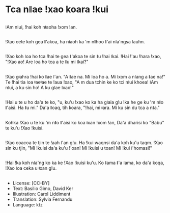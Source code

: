 # Tca nǁae ǃxao koara ǃkui

##
ǀAm nǀui, ǃhai koh nǂaoha ǃxom ǃan.

##
ǃXao cete koh gea ǁ'akoa, ha nǂaoh ka 'm nǁhoo ǁ'ai nǀa'ngsa ǀauhn.

##
ǃXao koh ǀoa ho tca ǃhai te gea ǁ'akoa te sin ǁu ǃhai ǀkai. ǃHai ǃ'au ǃhara ǃxao, "ǃXao ao! Are ǀoa ho tca a te ǁu mi ǀkai?"

##
ǃXao gǂahra ǃhai ko ǁae ǀ'an. "A ǁae na. Mi ǀoa ho a. Mi ǀxom a nǀang a ǁae na!" Te ǃhai tia ǀoa ǂaeǂae te ǃaua ǃxao, "A m dua tchin ke ko tci nǀui khoea! ǀAm nǀui, a ku sin ho! A ku gǀae ǀxao!"

##
ǃHai u te u ho da'a te ko, "u, ku'u ǃxao ko ka ha gǀaia gǃu ǃka he ge ku 'm nǁo ǁ'aisi. Ha ǁu mi." Da'a ǁoaq, tih koara, "ǃhai, mi ǂara. Mi ku sin du tca a nǁa."

##
Kohka ǃXao u te ku 'm nǁo ǁ'aisi ko koa ǂxan ǃxom ǃan, Da'a dharisi ko "Babu" te ku'u ǃXao ǃkuisi.

##
ǃXao coacoa te tjin te ǃaah ǀ'an gǃu. Ha ǃkui waqnsi da'a koh ku'u taqm. ǃXao sin ku tjin, "Mi ǃkuisi da'a ku'u ǃ'oan! Mi ǃkuisi u toan! Mi ǃkui ǀ'homasi!"

##
ǃHai ǃka koh nǀa'ng ko ka ke ǃXao ǃkuisi ku'u. Ko ǁama ǁ'a ǀama, ko da'a koqa, ǃXao ǀoa ceka u ǂxan gǃu.

##
* License: [CC-BY]
* Text: Basilio Gimo, David Ker
* Illustration: Carol Liddiment
* Translation: Sylvia Fernandu
* Language: ktz
